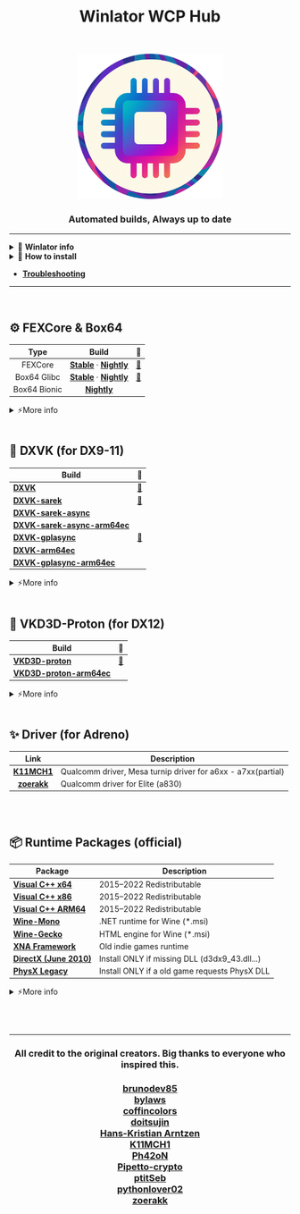 <h1 align="center">Winlator WCP Hub</h1>
<br>

<p align="center">
  <img src="./Logo.png" alt="logoo" width="260">
</p>


<h3 align="center">Automated builds, Always up to date</h3>

---
<details>
  <summary>🚀 <b>Winlator info</b></summary>

  ## ⊞ Winlator

| Type       | 🧠 |
|:------:|:------:|
| [**Official Winlator**](https://github.com/brunodev85/winlator) | Glibc |
| [**Winlator-Frost**](https://github.com/MrPhryaNikFrosty/Winlator-Frost) | Glibc |
| [**Winlator-AMod**](https://github.com/afeimod/winlator-mod) | Glibc |
| [**Winlator-CMod**](https://github.com/coffincolors/winlator) | Bionic |

| Runtime | Description |
|:-:|-|
|Glibc  | Official default. stable with solid performance. (Box64 Only) |
|Bionic | Android native. faster, potential issues. (FEX + Box64) |

- Discontinued or nightly builds are not covered.<br>
- CMod (bionic) offers the best controller support.<br>

---

</details>

<details>
  <summary>🚀 <b>How to install</b></summary>

## 📥 Install (*.wcp & driver)
**Menu → Contents → Install Content**<br><br>

**Menu → Adrenotools GPU Drivers → Install Drivers**
<br>

---

</details>

- [**Troubleshooting**](https://github.com/Arihany/WinlatorWCPHub/blob/main/Troubleshooting.md)

---
<br>

## ⚙️ FEXCore & Box64

| Type | Build | 📜 |
|:------:|:------:|:------:|
| FEXCore | [**Stable**](https://github.com/Arihany/WinlatorWCPHub/releases/tag/FEX-STABLE) · [**Nightly**](https://github.com/Arihany/WinlatorWCPHub/releases/tag/FEX-NIGHTLY) | <a href="https://github.com/FEX-Emu/FEX">🔗</a> |
| Box64 Glibc | [**Stable**](https://github.com/Arihany/WinlatorWCPHub/releases/tag/BOX64-STABLE) · [**Nightly**](https://github.com/Arihany/WinlatorWCPHub/releases/tag/BOX64-NIGHTLY) | <a href="https://github.com/ptitSeb/box64">🔗</a> |
| Box64 Bionic | [**Nightly**](https://github.com/Arihany/WinlatorWCPHub/releases/tag/BOX64-BIONIC-NIGHTLY)| |

<details>
  <summary>⚡More info</summary>
  
| Type       | Description                                                   |
|:------:|---------------------------------------------------------------|
| **FEXCore**  | Easy to set up, and you can squeeze more performance by pairing it with the arm64ec translation layer.<br>(Games that require box64’s ```STRONGMEM``` might not run well on FEX.) |
| **Box64** | Setup is more involved, but it generally runs more games than FEX.<br>(Some picky titles may also run more smoothly.) |

- Basic Box64 settings for unity games: ```STRONGMEM=1+``` ```CALLRET=0``` ```WEAKBARRIER=0~1```
- Nightly: YYMMDD format. May include noncritical or unrelated commits.

</details>
<br>

## 🧩 DXVK (for DX9-11)

| Build | 📜 |
|-------|:------:|
| [**DXVK**](https://github.com/Arihany/WinlatorWCPHub/releases/tag/DXVK) |  <a href="https://github.com/doitsujin/dxvk">🔗</a> |
| [**DXVK-sarek**](https://github.com/Arihany/WinlatorWCPHub/releases/tag/DXVK-SAREK) |  <a href="https://github.com/pythonlover02/DXVK-Sarek">🔗</a> |
| [**DXVK-sarek-async**](https://github.com/Arihany/WinlatorWCPHub/releases/tag/DXVK-SAREK-ASYNC) |   |
| [**DXVK-sarek-async-arm64ec**](https://github.com/Arihany/WinlatorWCPHub/releases/tag/DXVK-SAREK-ASYNC-ARM64EC) |   |
| [**DXVK-gplasync**](https://github.com/Arihany/WinlatorWCPHub/releases/tag/DXVK-GPLASYNC) |  <a href="https://gitlab.com/Ph42oN/dxvk-gplasync">🔗</a> |
| [**DXVK-arm64ec**](https://github.com/Arihany/WinlatorWCPHub/releases/tag/DXVK-ARM64EC) |   |
| [**DXVK-gplasync-arm64ec**](https://github.com/Arihany/WinlatorWCPHub/releases/tag/DXVK-GPLASYNC-ARM64EC) |   |

<details>
  <summary>⚡More info</summary>
  
| Type       | Description                                                   |
|:------:|---------------------------------------------------------------|
| **sarek**    | Provides backports for old GPUs that don’t support Vulkan 1.3.<br>(May run faster on older devices.) |
| **gplasync** | Reduces stuttering by rendering frames before shader compilation.<br>(Possible graphics glitches.) |
| **arm64ec**  | Boosts performance in 64-bit games. **Use only with FEX.**<br>(32-bit = same as standard DXVK.) |

- Try Sarek first. if you run into issues, try another version.<br>
- Newer versions don’t always mean better performance.
- Games that precompile shaders can cause high load and stutter, wait for compilation to finish and monitor with ```DXVK_HUD=compiler```.

</details>
<br>

## 🌌 VKD3D-Proton (for DX12)

| Build | 📜 |
|-------|:------:|
| [**VKD3D-proton**](https://github.com/Arihany/WinlatorWCPHub/releases/tag/VKD3D-PROTON) |  <a href="https://github.com/HansKristian-Work/vkd3d-proton">🔗</a> |
| [**VKD3D-proton-arm64ec**](https://github.com/Arihany/WinlatorWCPHub/releases/tag/VKD3D-PROTON-ARM64EC) |   |

<details>
  <summary>⚡More info</summary>
  
| Type       | Description                                                   |
|:------:|---------------------------------------------------------------|
| **arm64ec**  | Boosts performance in 64-bit games. **Use only with FEX.**<br>(32-bit = same as standard DXVK.) |

- Frame rate limit: ```DXVK_FRAME_RATE``` ```VKD3D_FRAME_RATE```

</details>
<br>

## ✨ Driver (for Adreno)
| Link | Description |
|:-------:|------|
| [**K11MCH1**](https://github.com/K11MCH1/AdrenoToolsDrivers) | Qualcomm driver, Mesa turnip driver for a6xx - a7xx(partial) |
| [**zoerakk**](https://github.com/zoerakk/qualcomm-adreno-driver) | Qualcomm driver for Elite (a830) |

<br><br>


## 📦 Runtime Packages (official)

| Package | Description |
|-------|-------------|
| [**Visual C++ x64**](https://aka.ms/vs/17/release/vc_redist.x64.exe) | 2015–2022 Redistributable |
| [**Visual C++ x86**](https://aka.ms/vs/17/release/vc_redist.x86.exe) | 2015–2022 Redistributable |
| [**Visual C++ ARM64**](https://aka.ms/vs/17/release/vc_redist.arm64.exe) | 2015–2022 Redistributable |
| [**Wine-Mono**](https://github.com/wine-mono/wine-mono/releases) | .NET runtime for Wine (*.msi) |
| [**Wine-Gecko**](https://dl.winehq.org/wine/wine-gecko/) | HTML engine for Wine (*.msi) |
| [**XNA Framework**](https://download.microsoft.com/download/a/c/2/ac2c903b-e6e8-42c2-9fd7-bebac362a930/xnafx40_redist.msi) | Old indie games runtime |
| [**DirectX (June 2010)**](https://download.microsoft.com/download/8/4/a/84a35bf1-dafe-4ae8-82af-ad2ae20b6b14/directx_Jun2010_redist.exe) | Install ONLY if missing DLL (d3dx9_43.dll...) |
| [**PhysX Legacy**](https://www.nvidia.com/content/DriverDownload-March2009/confirmation.php?url=/Windows/9.13.0604/PhysX-9.13.0604-SystemSoftware-Legacy.msi&lang=us&type=Other) | Install ONLY if a old game requests PhysX DLL |

<details>
  <summary>⚡More info</summary>

- If older VC++ is needed, try an [**AIO package**](https://github.com/abbodi1406/vcredist). <br>
- May require the official [**.NET Framework**](https://dotnet.microsoft.com/ko-kr/download/dotnet-framework) instead of Mono.

</details>

<br><br>

---

<h3 align="center">All credit to the original creators. Big thanks to everyone who inspired this.</h3><p align="center">
<h3 align="center">

[brunodev85](https://github.com/brunodev85)<br>
[bylaws](https://github.com/bylaws)<br>
[coffincolors](https://github.com/coffincolors)<br>
[doitsujin](https://github.com/doitsujin)<br>
[Hans-Kristian Arntzen](https://github.com/HansKristian-Work)<br>
[K11MCH1](https://github.com/K11MCH1)<br>
[Ph42oN](https://gitlab.com/Ph42oN)<br>
[Pipetto-crypto](https://github.com/Pipetto-crypto)<br>
[ptitSeb](https://github.com/ptitSeb)<br>
[pythonlover02](https://github.com/pythonlover02)<br>
[zoerakk](https://github.com/zoerakk)

</h3><p align="center">

